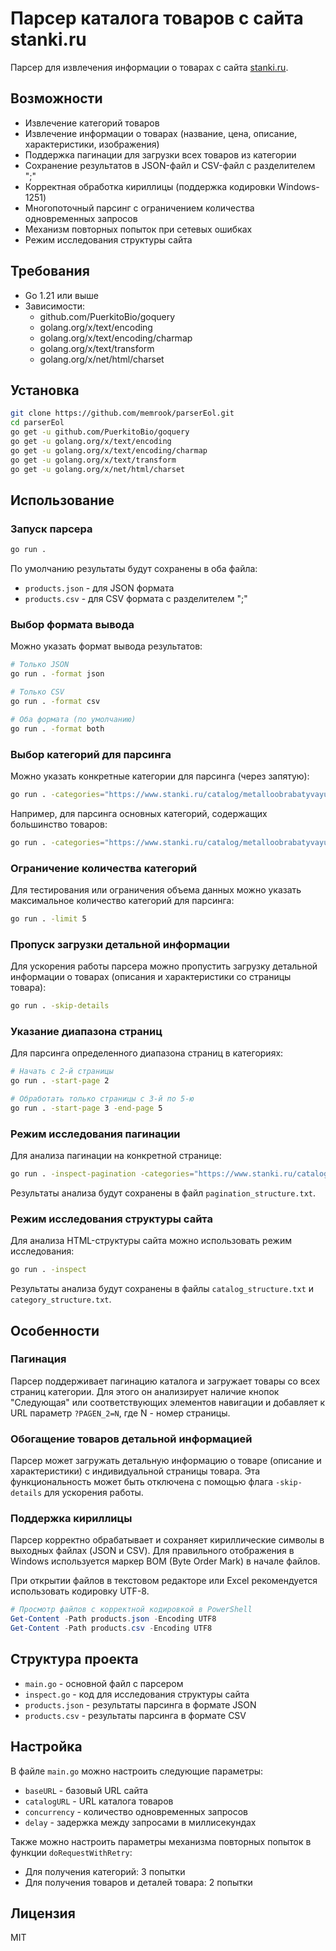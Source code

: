 # Парсер каталога товаров с сайта stanki.ru

Парсер для извлечения информации о товарах с сайта [stanki.ru](https://www.stanki.ru/).

## Возможности

- Извлечение категорий товаров
- Извлечение информации о товарах (название, цена, описание, характеристики, изображения)
- Поддержка пагинации для загрузки всех товаров из категории
- Сохранение результатов в JSON-файл и CSV-файл с разделителем ";"
- Корректная обработка кириллицы (поддержка кодировки Windows-1251)
- Многопоточный парсинг с ограничением количества одновременных запросов
- Механизм повторных попыток при сетевых ошибках
- Режим исследования структуры сайта

## Требования

- Go 1.21 или выше
- Зависимости:
  - github.com/PuerkitoBio/goquery
  - golang.org/x/text/encoding
  - golang.org/x/text/encoding/charmap
  - golang.org/x/text/transform
  - golang.org/x/net/html/charset

## Установка

```bash
git clone https://github.com/memrook/parserEol.git
cd parserEol
go get -u github.com/PuerkitoBio/goquery
go get -u golang.org/x/text/encoding
go get -u golang.org/x/text/encoding/charmap
go get -u golang.org/x/text/transform
go get -u golang.org/x/net/html/charset
```

## Использование

### Запуск парсера

```bash
go run .
```

По умолчанию результаты будут сохранены в оба файла:
- `products.json` - для JSON формата
- `products.csv` - для CSV формата с разделителем ";"

### Выбор формата вывода

Можно указать формат вывода результатов:

```bash
# Только JSON
go run . -format json

# Только CSV
go run . -format csv

# Оба формата (по умолчанию)
go run . -format both
```

### Выбор категорий для парсинга

Можно указать конкретные категории для парсинга (через запятую):

```bash
go run . -categories="https://www.stanki.ru/catalog/metalloobrabatyvayuschee_oborudovanie/,https://www.stanki.ru/catalog/derevoobrabatyvayushhee_oborudovanie/"
```

Например, для парсинга основных категорий, содержащих большинство товаров:

```bash
go run . -categories="https://www.stanki.ru/catalog/metalloobrabatyvayuschee_oborudovanie/,https://www.stanki.ru/catalog/derevoobrabatyvayushhee_oborudovanie/,https://www.stanki.ru/catalog/instrument/,https://www.stanki.ru/catalog/oborudovanie_dlya_proizvodstva_mebeli/,https://www.stanki.ru/catalog/tyazhelaya_metalloobrabotka/"
```

### Ограничение количества категорий

Для тестирования или ограничения объема данных можно указать максимальное количество категорий для парсинга:

```bash
go run . -limit 5
```

### Пропуск загрузки детальной информации

Для ускорения работы парсера можно пропустить загрузку детальной информации о товарах (описания и характеристики со страницы товара):

```bash
go run . -skip-details
```

### Указание диапазона страниц

Для парсинга определенного диапазона страниц в категориях:

```bash
# Начать с 2-й страницы
go run . -start-page 2

# Обработать только страницы с 3-й по 5-ю
go run . -start-page 3 -end-page 5
```

### Режим исследования пагинации

Для анализа пагинации на конкретной странице:

```bash
go run . -inspect-pagination -categories="https://www.stanki.ru/catalog/metalloobrabatyvayuschee_oborudovanie/"
```

Результаты анализа будут сохранены в файл `pagination_structure.txt`.

### Режим исследования структуры сайта

Для анализа HTML-структуры сайта можно использовать режим исследования:

```bash
go run . -inspect
```

Результаты анализа будут сохранены в файлы `catalog_structure.txt` и `category_structure.txt`.

## Особенности

### Пагинация

Парсер поддерживает пагинацию каталога и загружает товары со всех страниц категории. Для этого он анализирует наличие кнопок "Следующая" или соответствующих элементов навигации и добавляет к URL параметр `?PAGEN_2=N`, где N - номер страницы.

### Обогащение товаров детальной информацией

Парсер может загружать детальную информацию о товаре (описание и характеристики) с индивидуальной страницы товара. Эта функциональность может быть отключена с помощью флага `-skip-details` для ускорения работы.

### Поддержка кириллицы

Парсер корректно обрабатывает и сохраняет кириллические символы в выходных файлах (JSON и CSV). Для правильного отображения в Windows используется маркер BOM (Byte Order Mark) в начале файлов.

При открытии файлов в текстовом редакторе или Excel рекомендуется использовать кодировку UTF-8.

```powershell
# Просмотр файлов с корректной кодировкой в PowerShell
Get-Content -Path products.json -Encoding UTF8
Get-Content -Path products.csv -Encoding UTF8
```

## Структура проекта

- `main.go` - основной файл с парсером
- `inspect.go` - код для исследования структуры сайта
- `products.json` - результаты парсинга в формате JSON
- `products.csv` - результаты парсинга в формате CSV

## Настройка

В файле `main.go` можно настроить следующие параметры:

- `baseURL` - базовый URL сайта
- `catalogURL` - URL каталога товаров
- `concurrency` - количество одновременных запросов
- `delay` - задержка между запросами в миллисекундах

Также можно настроить параметры механизма повторных попыток в функции `doRequestWithRetry`:
- Для получения категорий: 3 попытки
- Для получения товаров и деталей товара: 2 попытки

## Лицензия

MIT 
